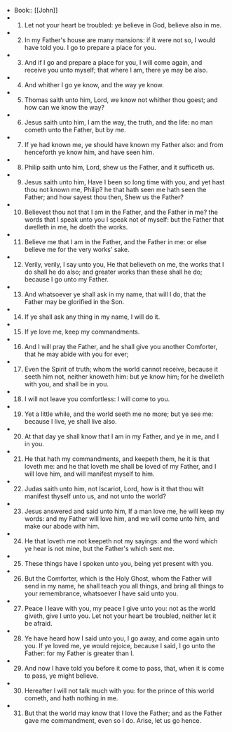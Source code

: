 - Book:: [[John]]
- 1. Let not your heart be troubled: ye believe in God, believe also in me.
- 2. In my Father's house are many mansions: if it were not so, I would have told you. I go to prepare a place for you.
- 3. And if I go and prepare a place for you, I will come again, and receive you unto myself; that where I am, there ye may be also.
- 4. And whither I go ye know, and the way ye know.
- 5. Thomas saith unto him, Lord, we know not whither thou goest; and how can we know the way?
- 6. Jesus saith unto him, I am the way, the truth, and the life: no man cometh unto the Father, but by me.
- 7. If ye had known me, ye should have known my Father also: and from henceforth ye know him, and have seen him.
- 8. Philip saith unto him, Lord, shew us the Father, and it sufficeth us.
- 9. Jesus saith unto him, Have I been so long time with you, and yet hast thou not known me, Philip? he that hath seen me hath seen the Father; and how sayest thou then, Shew us the Father?
- 10. Believest thou not that I am in the Father, and the Father in me? the words that I speak unto you I speak not of myself: but the Father that dwelleth in me, he doeth the works.
- 11. Believe me that I am in the Father, and the Father in me: or else believe me for the very works' sake.
- 12. Verily, verily, I say unto you, He that believeth on me, the works that I do shall he do also; and greater works than these shall he do; because I go unto my Father.
- 13. And whatsoever ye shall ask in my name, that will I do, that the Father may be glorified in the Son.
- 14. If ye shall ask any thing in my name, I will do it.
- 15. If ye love me, keep my commandments.
- 16. And I will pray the Father, and he shall give you another Comforter, that he may abide with you for ever;
- 17. Even the Spirit of truth; whom the world cannot receive, because it seeth him not, neither knoweth him: but ye know him; for he dwelleth with you, and shall be in you.
- 18. I will not leave you comfortless: I will come to you.
- 19. Yet a little while, and the world seeth me no more; but ye see me: because I live, ye shall live also.
- 20. At that day ye shall know that I am in my Father, and ye in me, and I in you.
- 21. He that hath my commandments, and keepeth them, he it is that loveth me: and he that loveth me shall be loved of my Father, and I will love him, and will manifest myself to him.
- 22. Judas saith unto him, not Iscariot, Lord, how is it that thou wilt manifest thyself unto us, and not unto the world?
- 23. Jesus answered and said unto him, If a man love me, he will keep my words: and my Father will love him, and we will come unto him, and make our abode with him.
- 24. He that loveth me not keepeth not my sayings: and the word which ye hear is not mine, but the Father's which sent me.
- 25. These things have I spoken unto you, being yet present with you.
- 26. But the Comforter, which is the Holy Ghost, whom the Father will send in my name, he shall teach you all things, and bring all things to your remembrance, whatsoever I have said unto you.
- 27. Peace I leave with you, my peace I give unto you: not as the world giveth, give I unto you. Let not your heart be troubled, neither let it be afraid.
- 28. Ye have heard how I said unto you, I go away, and come again unto you. If ye loved me, ye would rejoice, because I said, I go unto the Father: for my Father is greater than I.
- 29. And now I have told you before it come to pass, that, when it is come to pass, ye might believe.
- 30. Hereafter I will not talk much with you: for the prince of this world cometh, and hath nothing in me.
- 31. But that the world may know that I love the Father; and as the Father gave me commandment, even so I do. Arise, let us go hence.
